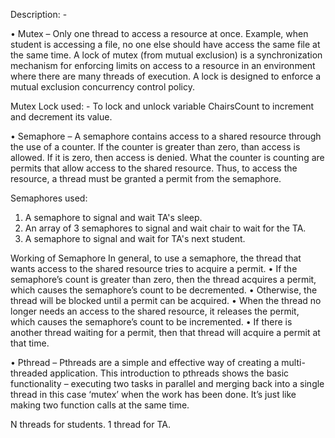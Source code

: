 Description: -

•	Mutex – Only one thread to access a resource at once. Example, when student is accessing a file, no one else should have access the same file at the same time. A lock of mutex (from mutual exclusion) is a synchronization mechanism for enforcing limits on access to a resource in an environment where there are many threads of execution. A lock is designed to enforce a mutual exclusion concurrency control policy.

Mutex Lock used: -
To lock and unlock variable ChairsCount to increment and decrement its value.

•	Semaphore – A semaphore contains access to a shared resource through the use of a counter. If the counter is greater than zero, than access is allowed. If it is zero, then access is denied. What the counter is counting are permits that allow access to the shared resource. Thus, to access the resource, a thread must be granted a permit from the semaphore.  

Semaphores used:
1) A semaphore to signal and wait TA's sleep.
2) An array of 3 semaphores to signal and wait chair to wait for the TA.
3) A semaphore to signal and wait for TA's next student.

Working of Semaphore
In general, to use a semaphore, the thread that wants access to the shared resource tries to acquire a permit.
•	If the semaphore’s count is greater than zero, then the thread acquires a permit, which causes the semaphore’s count to be decremented.
•	Otherwise, the thread will be blocked until a permit can be acquired.
•	When the thread no longer needs an access to the shared resource, it releases the permit, which causes the semaphore’s count to be incremented.
•	If there is another thread waiting for a permit, then that thread will acquire a permit at that time.

•	Pthread – Pthreads are a simple and effective way of creating a multi-threaded application. This introduction to pthreads shows the basic functionality – executing two tasks in parallel and merging back into a single thread in this case ‘mutex’ when the work has been done. It’s just like making two function calls at the same time.

N threads for students.
1 thread for TA.

